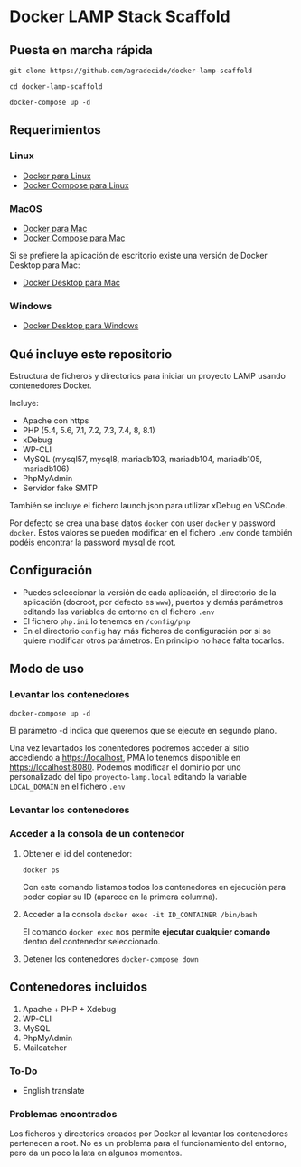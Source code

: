 # Docker LAMP Stack Scaffold

## Puesta en marcha rápida

```git clone https://github.com/agradecido/docker-lamp-scaffold```

```cd docker-lamp-scaffold```

```docker-compose up -d```

## Requerimientos

### Linux

- [Docker para Linux](https://docs.docker.com/engine/install/ubuntu/)
- [Docker Compose para Linux](https://docs.docker.com/compose/install/linux/)

### MacOS

- [Docker para Mac](https://docs.docker.com/engine/install/)
- [Docker Compose para Mac](https://docs.docker.com/desktop/install/mac-install/)

Si se prefiere la aplicación de escritorio existe una versión de Docker Desktop para Mac:

- [Docker Desktop para Mac](https://docs.docker.com/desktop/install/mac-install/)

### Windows

- [Docker Desktop para Windows](https://docs.docker.com/desktop/install/windows-install/)

## Qué incluye este repositorio

Estructura de ficheros y directorios para iniciar un proyecto LAMP usando contenedores Docker.

Incluye:

- Apache con https
- PHP (5.4, 5.6, 7.1, 7.2, 7.3, 7.4, 8, 8.1)
- xDebug
- WP-CLI
- MySQL (mysql57, mysql8, mariadb103, mariadb104, mariadb105, mariadb106)
- PhpMyAdmin
- Servidor fake SMTP

También se incluye el fichero launch.json para utilizar xDebug en VSCode.

Por defecto se crea una base datos ```docker``` con user ```docker``` y password ```docker```. Estos valores se pueden modificar en el fichero ```.env``` donde también podéis encontrar la password mysql de root.

## Configuración

- Puedes seleccionar la versión de cada aplicación, el directorio de la aplicación (docroot, por defecto es ```www```), puertos y demás parámetros editando las variables de entorno en el fichero ```.env```
- El fichero ```php.ini``` lo tenemos en ```/config/php```
- En el directorio ```config``` hay más ficheros de configuración por si se quiere modificar otros parámetros. En principio no hace falta tocarlos.

## Modo de uso

### Levantar los contenedores

```docker-compose up -d```

El parámetro -d indica que queremos que se ejecute en segundo plano.

Una vez levantados los conentedores podremos acceder al sitio accediendo a <https://localhost>, PMA lo tenemos disponible en <https://localhost:8080>. Podemos modificar el dominio por uno personalizado del tipo ```proyecto-lamp.local``` editando la variable ```LOCAL_DOMAIN``` en el fichero ```.env```


### Levantar los contenedores

### Acceder a la consola de un contenedor

1. Obtener el id del contenedor:

    ```docker ps```

    Con este comando listamos todos los contenedores en ejecución para poder copiar su ID (aparece en la primera columna).

2. Acceder a la consola
    ```docker exec -it ID_CONTAINER /bin/bash```

    El comando ```docker exec``` nos permite **ejecutar cualquier comando** dentro del contenedor seleccionado.

3. Detener los contenedores
    ```docker-compose down```

## Contenedores incluidos

1. Apache + PHP + Xdebug
2. WP-CLI
3. MySQL
4. PhpMyAdmin
5. Mailcatcher

### To-Do

- English translate

### Problemas encontrados

Los ficheros y directorios creados por Docker al levantar los contenedores pertenecen a root. No es un problema para el funcionamiento del entorno, pero da un poco la lata en algunos momentos.
